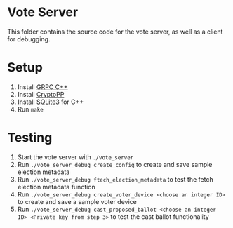 # Vote Server

This folder contains the source code for the vote server, as well as a client for debugging.

# Setup

1. Install [GRPC C++](https://grpc.io/docs/quickstart/cpp.html)
2. Install [CryptoPP](https://www.cryptopp.com/)
3. Install [SQLite3](https://www.sqlite.org/index.html) for C++
4. Run `make`

# Testing
1. Start the vote server with `./vote_server`
2. Run `./vote_server_debug create_config` to create and save sample election metadata
3. Run `./vote_server_debug ftech_election_metadata` to test the fetch election metadata function
4. Run `./vote_server_debug create_voter_device <choose an integer ID>` to create and save a sample voter device
5. Run `./vote_server_debug cast_proposed_ballot <choose an integer ID> <Private key from step 3>` to test the cast ballot functionality
